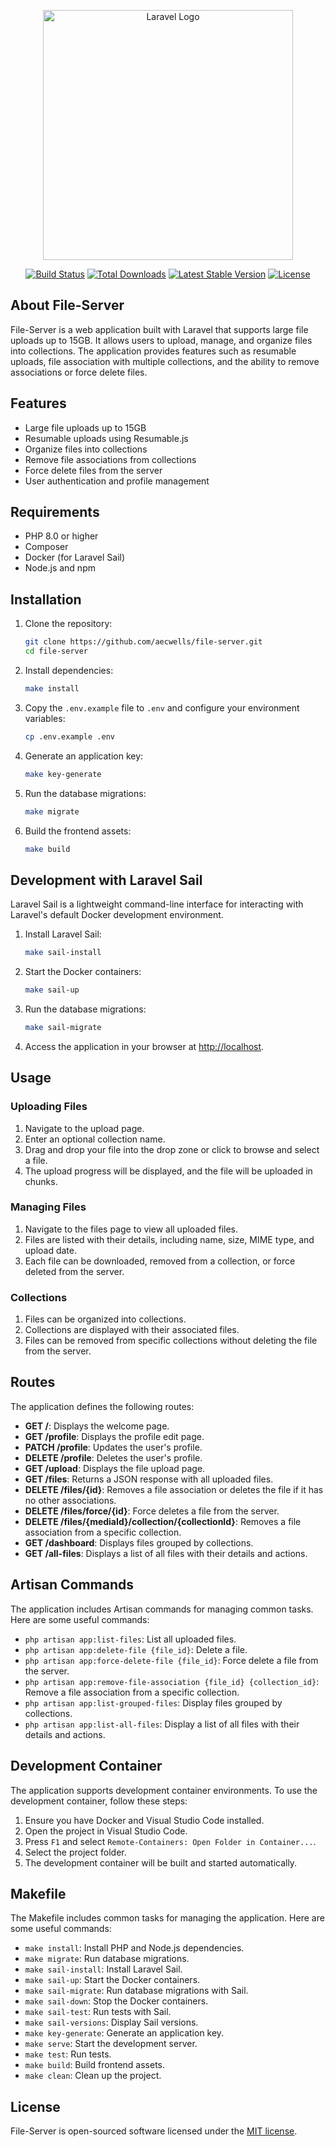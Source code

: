 <p align="center"><a href="https://laravel.com" target="_blank"><img src="https://raw.githubusercontent.com/laravel/art/master/logo-lockup/5%20SVG/2%20CMYK/1%20Full%20Color/laravel-logolockup-cmyk-red.svg" width="400" alt="Laravel Logo"></a></p>

<p align="center">
<a href="https://github.com/laravel/framework/actions"><img src="https://github.com/laravel/framework/workflows/tests/badge.svg" alt="Build Status"></a>
<a href="https://packagist.org/packages/laravel/framework"><img src="https://img.shields.io/packagist/dt/laravel/framework" alt="Total Downloads"></a>
<a href="https://packagist.org/packages/laravel/framework"><img src="https://img.shields.io/packagist/v/laravel/framework" alt="Latest Stable Version"></a>
<a href="https://packagist.org/packages/laravel/framework"><img src="https://img.shields.io/packagist/l/laravel/framework" alt="License"></a>
</p>

## About File-Server

File-Server is a web application built with Laravel that supports large file uploads up to 15GB. It allows users to upload, manage, and organize files into collections. The application provides features such as resumable uploads, file association with multiple collections, and the ability to remove associations or force delete files.

## Features

- Large file uploads up to 15GB
- Resumable uploads using Resumable.js
- Organize files into collections
- Remove file associations from collections
- Force delete files from the server
- User authentication and profile management

## Requirements

- PHP 8.0 or higher
- Composer
- Docker (for Laravel Sail)
- Node.js and npm

## Installation

1. Clone the repository:

    ```bash
    git clone https://github.com/aecwells/file-server.git
    cd file-server
    ```

2. Install dependencies:

    ```bash
    make install
    ```

3. Copy the `.env.example` file to `.env` and configure your environment variables:

    ```bash
    cp .env.example .env
    ```

4. Generate an application key:

    ```bash
    make key-generate
    ```

5. Run the database migrations:

    ```bash
    make migrate
    ```

6. Build the frontend assets:

    ```bash
    make build
    ```

## Development with Laravel Sail

Laravel Sail is a lightweight command-line interface for interacting with Laravel's default Docker development environment.

1. Install Laravel Sail:

    ```bash
    make sail-install
    ```

2. Start the Docker containers:

    ```bash
    make sail-up
    ```

3. Run the database migrations:

    ```bash
    make sail-migrate
    ```

4. Access the application in your browser at [http://localhost](http://localhost).

## Usage

### Uploading Files

1. Navigate to the upload page.
2. Enter an optional collection name.
3. Drag and drop your file into the drop zone or click to browse and select a file.
4. The upload progress will be displayed, and the file will be uploaded in chunks.

### Managing Files

1. Navigate to the files page to view all uploaded files.
2. Files are listed with their details, including name, size, MIME type, and upload date.
3. Each file can be downloaded, removed from a collection, or force deleted from the server.

### Collections

1. Files can be organized into collections.
2. Collections are displayed with their associated files.
3. Files can be removed from specific collections without deleting the file from the server.

## Routes

The application defines the following routes:

- **GET /**: Displays the welcome page.
- **GET /profile**: Displays the profile edit page.
- **PATCH /profile**: Updates the user's profile.
- **DELETE /profile**: Deletes the user's profile.
- **GET /upload**: Displays the file upload page.
- **GET /files**: Returns a JSON response with all uploaded files.
- **DELETE /files/{id}**: Removes a file association or deletes the file if it has no other associations.
- **DELETE /files/force/{id}**: Force deletes a file from the server.
- **DELETE /files/{mediaId}/collection/{collectionId}**: Removes a file association from a specific collection.
- **GET /dashboard**: Displays files grouped by collections.
- **GET /all-files**: Displays a list of all files with their details and actions.

## Artisan Commands

The application includes Artisan commands for managing common tasks. Here are some useful commands:

- `php artisan app:list-files`: List all uploaded files.
- `php artisan app:delete-file {file_id}`: Delete a file.
- `php artisan app:force-delete-file {file_id}`: Force delete a file from the server.
- `php artisan app:remove-file-association {file_id} {collection_id}`: Remove a file association from a specific collection.
- `php artisan app:list-grouped-files`: Display files grouped by collections.
- `php artisan app:list-all-files`: Display a list of all files with their details and actions.

## Development Container

The application supports development container environments. To use the development container, follow these steps:

1. Ensure you have Docker and Visual Studio Code installed.
2. Open the project in Visual Studio Code.
3. Press `F1` and select `Remote-Containers: Open Folder in Container...`.
4. Select the project folder.
5. The development container will be built and started automatically.

## Makefile

The Makefile includes common tasks for managing the application. Here are some useful commands:

- `make install`: Install PHP and Node.js dependencies.
- `make migrate`: Run database migrations.
- `make sail-install`: Install Laravel Sail.
- `make sail-up`: Start the Docker containers.
- `make sail-migrate`: Run database migrations with Sail.
- `make sail-down`: Stop the Docker containers.
- `make sail-test`: Run tests with Sail.
- `make sail-versions`: Display Sail versions.
- `make key-generate`: Generate an application key.
- `make serve`: Start the development server.
- `make test`: Run tests.
- `make build`: Build frontend assets.
- `make clean`: Clean up the project.

## License

File-Server is open-sourced software licensed under the [MIT license](https://opensource.org/licenses/MIT).
